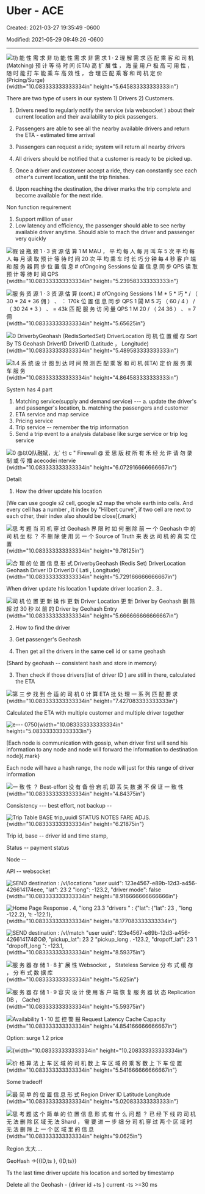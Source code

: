 # Uber - ACE

Created: 2021-03-27 19:35:49 -0600

Modified: 2021-05-29 09:49:26 -0600

---



![功 能 性 需 求 非 功 能 性 需 求 非 需 求 1 · 2 理 解 需 求 匹 配 乘 客 和 司 机 (Matching) 预 计 等 待 时 间 (ETA) 高 扩 展 性 ， 海 量 用 户 极 高 可 用 性 ， 随 时 能 打 车 能 乘 车 高 效 性 ， 合 理 匹 配 乘 客 和 司 机 定 价 (Pricing/Surge) ](../../media/Location-Service-Uber-Uber---ACE-image1.png){width="10.083333333333334in" height="5.645833333333333in"}

There are two type of users in our system 1) Drivers 2) Customers.



1.  Drivers need to regularly notify the service (via websocket ) about their current location and their availability to pick passengers.



2.  Passengers are able to see all the nearby available drivers and return the ETA - estimated time arrival



3.  Passengers can request a ride; system will return all nearby drivers



4.  All drivers should be notified that a customer is ready to be picked up.



5.  Once a driver and customer accept a ride, they can constantly see each other's current location, until the trip finishes.



6.  Upon reaching the destination, the driver marks the trip complete and become available for the next ride.





Non function requirement

1.  Support million of user
2.  Low latency and efficiency, the passenger should able to see nerby available driver anytime. Should able to mach the driver and passenger very quickly











![假 设 瓶 颈 1 · 3 资 源 估 算 1 M MAU ， 平 均 每 人 每 月 叫 车 5 次 平 均 每 人 每 月 读 取 预 计 等 待 时 间 20 次 平 均 乘 车 时 长 巧 分 钟 每 4 秒 客 户 端 和 服 务 器 同 步 位 置 信 息 # ofOngoing Sessions 位 置 信 息 同 步 QPS 读 取 预 计 等 待 时 间 QPS ](../../media/Location-Service-Uber-Uber---ACE-image2.png){width="10.083333333333334in" height="5.239583333333333in"}





![服 务 资 源 1 · 3 资 源 估 算 (cont.) # ofOngoing Sessions 1 M * 5 * 巧 * / （ 30 * 24 * 36 佣 ） 、 ： 170k 位 置 信 息 同 步 QPS 1 闐 M 5 巧 （ 60 / 4 ） / （ 30 24 * 3 ） 、 = 43k 匹 配 服 务 访 问 量 QPS 1 M 20 / （ 24 36 ） 、 = 7 佣 ](../../media/Location-Service-Uber-Uber---ACE-image3.png){width="10.083333333333334in" height="5.65625in"}





![0 DriverbyGeohash (RedisSortedSet) DriverLocation 司 机 位 置 缓 存 Sort By TS Geohash DriverID DriverID (Latitude ， Longitude) ](../../media/Location-Service-Uber-Uber---ACE-image4.png){width="10.083333333333334in" height="5.489583333333333in"}



![1.4 系 统 设 计 图 到 达 时 间 预 测 匹 配 乘 客 和 司 机 (ETA) 定 价 服 务 乘 车 服 务 ](../../media/Location-Service-Uber-Uber---ACE-image5.png){width="10.083333333333334in" height="4.864583333333333in"}





System has 4 part

1.  Matching service(supply and demand service) --- a. update the driver's and passenger's location, b. matching the passengers and customer
2.  ETA service and map service
3.  Pricing service
4.  Trip service -- remember the trip information
5.  Send a trip event to a analysis database like surge service or trip log service



![0 @以Q队融斌，尢` 乜 c " Firewall @ 爱 思 版 权 所 有 禾 经 允 许 请 勿 录 制 或 传 播 acecodei ntervie ](../../media/Location-Service-Uber-Uber---ACE-image6.png){width="10.083333333333334in" height="6.072916666666667in"}







Detail:

1.  How the driver update his location



[We can use google s2 cell, google s2 map the whole earth into cells. And every cell has a number , it index by "Hilbert curve", if two cell are next to each other, their index also should be close]{.mark}







![思 考 题 当 司 机 穿 过 Geohash 界 限 时 如 何 删 除 前 一 个 Geohash 中 的 司 机 坐 标 ？ 不 删 除 使 用 另 一 个 Source of Truth 来 表 达 司 机 的 真 实 位 置 ](../../media/Location-Service-Uber-Uber---ACE-image7.png){width="10.083333333333334in" height="9.78125in"}









![合 理 的 位 置 信 息 形 式 DriverbyGeohash (Redis Set) DriverLocation Geohash Driver ID DriverID ( Lati , Longitude) ](../../media/Location-Service-Uber-Uber---ACE-image8.png){width="10.083333333333334in" height="5.729166666666667in"}









When driver update his location 1 update driver location 2.. 3..



![司 机 位 置 更 新 操 作 更 新 Driver Location 更 新 Driver by Geohash 删 除 超 过 30 秒 以 前 的 Driver by Geohash Entry ](../../media/Location-Service-Uber-Uber---ACE-image9.png){width="10.083333333333334in" height="5.666666666666667in"}

2.  How to find the driver



1.  Get passenger's Geohash
2.  Then get all the drivers in the same cell id or same geohash

(Shard by geohash -- consistent hash and store in memory)

3.  Then check if those drivers(list of driver ID ) are still in there, calculated the ETA



![第 三 步 找 到 合 适 的 司 机 0 计 算 ETA 批 处 理 一 系 列 匹 配 要 求 ](../../media/Location-Service-Uber-Uber---ACE-image10.png){width="10.083333333333334in" height="7.427083333333333in"}

Calculated the ETA with multiple customer and multiple driver together





![e--- 0750 ](../../media/Location-Service-Uber-Uber---ACE-image11.png){width="10.083333333333334in" height="5.083333333333333in"}

[Each node is communication with gossip, when driver first will send his information to any node and node will forward the information to destination node]{.mark}



Each node will have a hash range, the node will just for this range of driver information



![一 致 性 ？ Best-effort 没 有 备 份 宕 机 即 丢 失 数 据 不 保 证 一 致 性 ](../../media/Location-Service-Uber-Uber---ACE-image12.png){width="10.083333333333334in" height="4.84375in"}



Consistency --- best effort, not backup --





![Trip Table BASE trip_uuidl STATUS NOTES FARE ADJS. ](../../media/Location-Service-Uber-Uber---ACE-image13.png){width="10.083333333333334in" height="6.21875in"}



Trip id, base -- driver id and time stamp,

Status -- payment status

Node --





API -- websocket





![SEND destination : /vl/locations "user uuid": 123e4567-e89b-12d3-a456-426614174eee, "lat": 23 2 "long": -123.2, "driver mode": false ](../../media/Location-Service-Uber-Uber---ACE-image14.png){width="10.083333333333334in" height="8.916666666666666in"}





![Home Page Response . 4, "long 23.3 "drivers " : {"lat": {"lat": 23 , "long -122.2}, 't: -122.1}, ](../../media/Location-Service-Uber-Uber---ACE-image15.png){width="10.083333333333334in" height="8.177083333333334in"}



![SEND destination : /vl/match "user uuid": 123e4567-e89b-12d3-a456-426614174ØOØ, "pickup_lat": 23 2 "pickup_long . -123.2, "dropoff_lat": 23 1 "dropoff_long ": -123.1, ](../../media/Location-Service-Uber-Uber---ACE-image16.png){width="10.083333333333334in" height="8.59375in"}







![服 务 器 存 储 1 · 8 扩 展 性 Websocket ， Stateless Service 分 布 式 缓 存 ， 分 布 式 数 据 库 ](../../media/Location-Service-Uber-Uber---ACE-image17.png){width="10.083333333333334in" height="5.625in"}









![服 务 器 存 储 1 · 9 容 灾 设 计 使 用 客 户 端 恢 复 服 务 器 状 态 Replication ()B ， Cache) ](../../media/Location-Service-Uber-Uber---ACE-image18.png){width="10.083333333333334in" height="5.59375in"}



![Availability 1 · 10 监 控 警 报 Request Latency Cache Capacity ](../../media/Location-Service-Uber-Uber---ACE-image19.png){width="10.083333333333334in" height="4.854166666666667in"}





Option: surge 1.2 price



![](../../media/Location-Service-Uber-Uber---ACE-image20.png){width="10.083333333333334in" height="10.208333333333334in"}



![价 格 算 法 上 车 区 域 的 司 机 数 上 车 区 域 的 乘 客 数 上 下 车 位 置 ](../../media/Location-Service-Uber-Uber---ACE-image21.png){width="10.083333333333334in" height="5.541666666666667in"}







Some tradeoff



![最 简 单 的 位 置 信 息 形 式 Region Driver ID Latitude Longitude ](../../media/Location-Service-Uber-Uber---ACE-image22.png){width="10.083333333333334in" height="5.020833333333333in"}



![思 考 题 这 个 简 单 的 位 置 信 息 形 式 有 什 么 问 题 ？ 已 经 下 线 的 司 机 无 法 删 除 区 域 无 法 Shard ， 需 要 进 一 步 细 分 司 机 穿 过 两 个 区 域 时 无 法 删 除 上 一 个 区 域 里 的 信 息 ](../../media/Location-Service-Uber-Uber---ACE-image23.png){width="10.083333333333334in" height="9.0625in"}

Region 太大....



GeoHash ->{{ID,ts }, {ID,ts}}



Ts the last time driver update his location and sorted by timestamp



Delete all the Geohash - {driver id +ts } current -ts >=30 ms



























